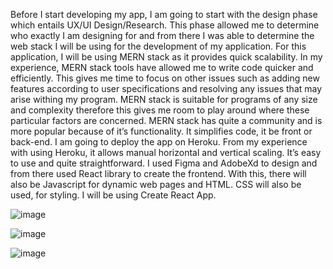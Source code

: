 Before I start developing my app, I am going to start with the design phase which entails UX/UI Design/Research. This phase allowed me to determine who exactly I am designing for and from there I was able to determine the web stack I will be using for the development of my application. For this application, I will be using MERN stack as it provides quick scalability. In my experience, MERN stack tools have allowed me to write code quicker and efficiently. This gives me time to focus on other issues such as adding new features according to user specifications and resolving any issues that may arise withing my program. 
MERN stack is suitable for programs of any size and complexity therefore this gives me room to play around where these particular factors are concerned. MERN stack has quite a community and is more popular because of it’s functionality. It simplifies code, it be front or back-end. 
I am going to deploy the app on Heroku. From my experience with using Heroku, it allows manual horizontal and vertical scaling. It’s easy to use and quite straightforward. 
I used Figma and AdobeXd to design and from there used React library to create the frontend. With this, there will also be Javascript for dynamic web pages and HTML. CSS will also be used, for styling. I will be using Create React App. 

![image](https://github.com/LizChuene27/readme.md/assets/136392346/22610dc1-c228-4483-9445-cbe81942d6ce)

![image](https://github.com/LizChuene27/readme.md/assets/136392346/e8e29b40-13a2-4821-9e2e-db5457f9dbd9)

![image](https://github.com/LizChuene27/readme.md/assets/136392346/d7d5aaba-e636-4d34-9106-600abb810d9e)

